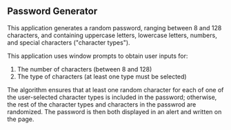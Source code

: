 ## Password Generator

This application generates a random password, ranging between 8 and 128 characters, and containing uppercase letters, lowercase letters, numbers, and special characters ("character types").

This application uses window prompts to obtain user inputs for:
1. The number of characters (between 8 and 128)
2. The type of characters (at least one type must be selected)

The algorithm ensures that at least one random character for each of one of the user-selected character types is included in the password; otherwise, the rest of the character types and characters in the passwrod are randomized. The password is then both displayed in an alert and written on the page.
